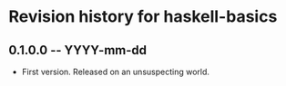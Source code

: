 # Revision history for haskell-basics

## 0.1.0.0 -- YYYY-mm-dd

* First version. Released on an unsuspecting world.
